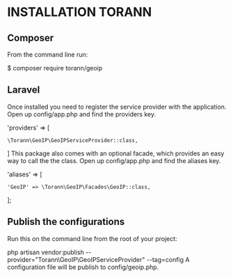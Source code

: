 # INSTALLATION TORANN
## Composer
From the command line run:

$ composer require torann/geoip
## Laravel
Once installed you need to register the service provider with the application. Open up config/app.php and find the providers key.

'providers' => [

    \Torann\GeoIP\GeoIPServiceProvider::class,

]
This package also comes with an optional facade, which provides an easy way to call the the class. Open up config/app.php and find the aliases key.

'aliases' => [

    'GeoIP' => \Torann\GeoIP\Facades\GeoIP::class,

];
## Publish the configurations
Run this on the command line from the root of your project:

php artisan vendor:publish --provider="Torann\GeoIP\GeoIPServiceProvider" --tag=config
A configuration file will be publish to config/geoip.php.

